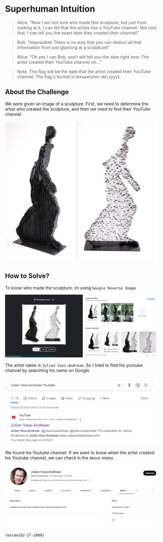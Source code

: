 # Superhuman Intuition
> Alice: "Now I am not sure who made this sculpture, but just from looking at it, I can tell that the artists has a YouTube channel. Not only that, I can tell you the exact date they created their channel!"

> Bob: "Impossible! There is no way that you can deduct all that information from just glancing at a sculplture!"

> Alice: "Oh yes I can Bob, and I will tell you the date right now. The artist created their YouTube channel on..."

> Note: The flag will be the date that the artist created their YouTube channel. The flag's format is texsaw{mm-dd-yyyy}.

## About the Challenge
We were given an image of a sculpture. First, we need to determine the artist who created the sculpture, and then we need to find their YouTube channel.

![sculpture](sculpture.jpg)

## How to Solve?
To know who made the sculpture, im using `Google Reverse Image`

![google](images/google.png)

The artist name is `Julian Voss-Andreae`. So I tried to find his youtube channel by searching his name on Google

![google_2](images/google_2.png)

We found his Youtube channel. If we want to know when the artist created his Youtube channel, we can check in the `About` menu

![flag](images/flag.png)

```
texsaw{02-27-2009}
```